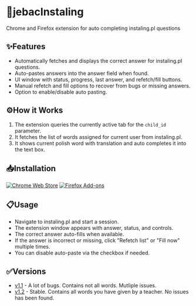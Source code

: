 # 🖕jebacInstaling

Chrome and Firefox extension for auto completing instaling.pl questions

## ✨Features

- Automatically fetches and displays the correct answer for instaling.pl questions.
- Auto-pastes answers into the answer field when found.
- UI window with status, progress, last answer, and refetch/fill buttons.
- Manual refetch and fill options to recover from bugs or missing answers.
- Option to enable/disable auto pasting.

## ⚙️How it Works

1. The extension queries the currently active tab for the `child_id` parameter.
2. It fetches the list of words assigned for current user from instaling.pl.
3. It shows current polish word with translation and auto completes it into the text box. 

## 📥Installation

[![Chrome Web Store](https://img.shields.io/badge/Chrome%20Web%20Store-Install-blue?logo=google-chrome&logoColor=white)](https://chromewebstore.google.com/detail/jebacinstaling/bffkngclimjbnbklboobnfifmdmiopli)
[![Firefox Add-ons](https://img.shields.io/badge/Firefox%20Add--ons-Install-orange?logo=firefox-browser&logoColor=white)](https://addons.mozilla.org/en-US/firefox/addon/jebacinstaling/)

## 📋Usage

- Navigate to instaling.pl and start a session.
- The extension window appears with answer, status, and controls.
- The correct answer auto-fills when available.
- If the answer is incorrect or missing, click "Refetch list" or "Fill now" multiple times.
- You can disable auto-paste via the checkbox if needed.

## ✅Versions

- [v1.1](https://github.com/jurek-zsl/jebacInstaling/releases/tag/v1.2) - A lot of bugs. Contains not all words. Mutliple issues.
- [v1.2](https://github.com/jurek-zsl/jebacInstaling/releases/tag/RELEASE) - Stable. Contains all words you have given by a teacher. No issues has been found. 
